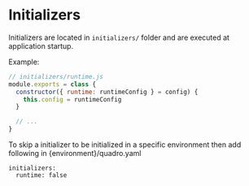 # Initializers

Initializers are located in `initializers/` folder and are executed
at application startup.

Example:

```js
// initializers/runtime.js
module.exports = class {
  constructor({ runtime: runtimeConfig } = config) {
    this.config = runtimeConfig
  }

  // ...
}
```

To skip a initializer to be initialized in a specific environment then
add following in {environment}/quadro.yaml
```
initializers:
  runtime: false
```
